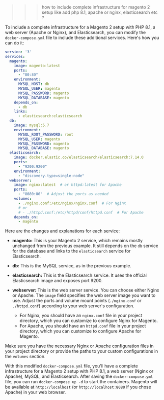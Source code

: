 >>>how to include complete infrastructure for magento 2 setup like add php 8.1, apache or nginx, elasticsearch etc ?

To include a complete infrastructure for a Magento 2 setup with PHP 8.1, a web server (Apache or Nginx), and Elasticsearch, you can modify the `docker-compose.yml` file to include these additional services. Here's how you can do it:

```yaml
version: '3'
services:
  magento:
    image: magento:latest
    ports:
      - "80:80"
    environment:
      MYSQL_HOST: db
      MYSQL_USER: magento
      MYSQL_PASSWORD: magento
      MYSQL_DATABASE: magento
    depends_on:
      - db
    links:
      - elasticsearch:elasticsearch
  db:
    image: mysql:5.7
    environment:
      MYSQL_ROOT_PASSWORD: root
      MYSQL_USER: magento
      MYSQL_PASSWORD: magento
      MYSQL_DATABASE: magento
  elasticsearch:
    image: docker.elastic.co/elasticsearch/elasticsearch:7.14.0
    ports:
      - "9200:9200"
    environment:
      - "discovery.type=single-node"
  webserver:
    image: nginx:latest  # or httpd:latest for Apache
    ports:
      - "8080:80"  # Adjust the ports as needed
    volumes:
      - ./nginx.conf:/etc/nginx/nginx.conf  # For Nginx
      # or
      # - ./httpd.conf:/etc/httpd/conf/httpd.conf  # For Apache
    depends_on:
      - magento
```

Here are the changes and explanations for each service:

- **magento:** This is your Magento 2 service, which remains mostly unchanged from the previous example. It still depends on the `db` service for the database and links to the `elasticsearch` service for Elasticsearch.

- **db:** This is the MySQL service, as in the previous example.

- **elasticsearch:** This is the Elasticsearch service. It uses the official Elasticsearch image and exposes port 9200.

- **webserver:** This is the web server service. You can choose either Nginx or Apache. The `image` field specifies the web server image you want to use. Adjust the ports and volume mount points (`./nginx.conf` or `./httpd.conf`) according to your web server's configuration.

   - For Nginx, you should have an `nginx.conf` file in your project directory, which you can customize to configure Nginx for Magento.
   - For Apache, you should have an `httpd.conf` file in your project directory, which you can customize to configure Apache for Magento.

Make sure you have the necessary Nginx or Apache configuration files in your project directory or provide the paths to your custom configurations in the `volumes` section.

With this modified `docker-compose.yml` file, you'll have a complete infrastructure for a Magento 2 setup with PHP 8.1, a web server (Nginx or Apache), MySQL, and Elasticsearch. After saving the `docker-compose.yml` file, you can run `docker-compose up -d` to start the containers. Magento will be available at `http://localhost` (or `http://localhost:8080` if you chose Apache) in your web browser.